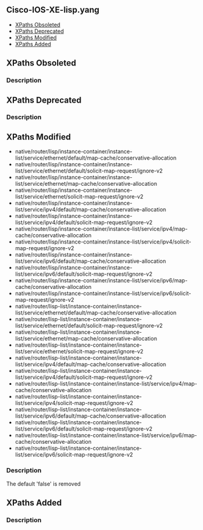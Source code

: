 ## Cisco-IOS-XE-lisp.yang


- [XPaths Obsoleted](#xpaths-obsoleted)
- [XPaths Deprecated](#xpaths-deprecated)
- [XPaths Modified](#xpaths-modified)
- [XPaths Added](#xpaths-added)

## XPaths Obsoleted

### Description

## XPaths Deprecated

### Description

## XPaths Modified

- native/router/lisp/instance-container/instance-list/service/ethernet/default/map-cache/conservative-allocation
- native/router/lisp/instance-container/instance-list/service/ethernet/default/solicit-map-request/ignore-v2
- native/router/lisp/instance-container/instance-list/service/ethernet/map-cache/conservative-allocation
- native/router/lisp/instance-container/instance-list/service/ethernet/solicit-map-request/ignore-v2
- native/router/lisp/instance-container/instance-list/service/ipv4/default/map-cache/conservative-allocation
- native/router/lisp/instance-container/instance-list/service/ipv4/default/solicit-map-request/ignore-v2
- native/router/lisp/instance-container/instance-list/service/ipv4/map-cache/conservative-allocation
- native/router/lisp/instance-container/instance-list/service/ipv4/solicit-map-request/ignore-v2
- native/router/lisp/instance-container/instance-list/service/ipv6/default/map-cache/conservative-allocation
- native/router/lisp/instance-container/instance-list/service/ipv6/default/solicit-map-request/ignore-v2
- native/router/lisp/instance-container/instance-list/service/ipv6/map-cache/conservative-allocation
- native/router/lisp/instance-container/instance-list/service/ipv6/solicit-map-request/ignore-v2
- native/router/lisp-list/instance-container/instance-list/service/ethernet/default/map-cache/conservative-allocation
- native/router/lisp-list/instance-container/instance-list/service/ethernet/default/solicit-map-request/ignore-v2
- native/router/lisp-list/instance-container/instance-list/service/ethernet/map-cache/conservative-allocation
- native/router/lisp-list/instance-container/instance-list/service/ethernet/solicit-map-request/ignore-v2
- native/router/lisp-list/instance-container/instance-list/service/ipv4/default/map-cache/conservative-allocation
- native/router/lisp-list/instance-container/instance-list/service/ipv4/default/solicit-map-request/ignore-v2
- native/router/lisp-list/instance-container/instance-list/service/ipv4/map-cache/conservative-allocation
- native/router/lisp-list/instance-container/instance-list/service/ipv4/solicit-map-request/ignore-v2
- native/router/lisp-list/instance-container/instance-list/service/ipv6/default/map-cache/conservative-allocation
- native/router/lisp-list/instance-container/instance-list/service/ipv6/default/solicit-map-request/ignore-v2
- native/router/lisp-list/instance-container/instance-list/service/ipv6/map-cache/conservative-allocation
- native/router/lisp-list/instance-container/instance-list/service/ipv6/solicit-map-request/ignore-v2

### Description

The default 'false' is removed

## XPaths Added

### Description
